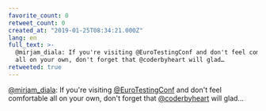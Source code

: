 ```yaml
---
favorite_count: 0
retweet_count: 0
created_at: "2019-01-25T08:34:21.000Z"
lang: en
full_text: >-
  @mirjam_diala: If you're visiting @EuroTestingConf and don't feel comfortable
  all on your own, don't forget that @coderbyheart will glad…
retweeted: true
---
```


[@mirjam_diala](https://twitter.com/mirjam_diala): If you're visiting
[@EuroTestingConf](https://twitter.com/EuroTestingConf) and don't feel
comfortable all on your own, don't forget that
[@coderbyheart](https://twitter.com/coderbyheart) will glad…
